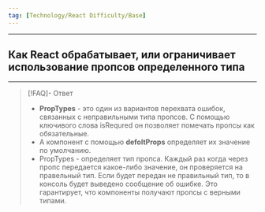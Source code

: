 ```yaml
---
tag: [Technology/React Difficulty/Base]
---
```

----
## Как React обрабатывает, или ограничивает использование пропсов определенного типа
----
> [!FAQ]- Ответ
> - **PropTypes** - это один из вариантов перехвата ошибок, связанных с неправильными типа пропсов. С помощью ключивого слова isRequred он позволяет помечать пропсы как обязательные.
> - А компонент с помощью **defoltProps** определяет их значение по умолчанию.
> - PropTypes - определяет тип пропса. Каждый раз когда через пропс передается какое-либо значение, он проверяется на правельный тип. Если будет передан не правильный тип, то в консоль будет выведено сообщение об ошибке. Это гарантирует, что компоненты получают пропсы с верными типами.